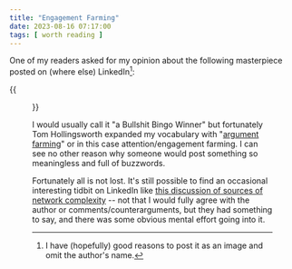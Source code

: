 ```yaml
---
title: "Engagement Farming"
date: 2023-08-16 07:17:00
tags: [ worth reading ]
---
```

One of my readers asked for my opinion about the following masterpiece posted on (where else) LinkedIn[^RI]:

{{<figure src="/2023/08/AI-NetOps-Bullshit-Bingo.png">}}
<!--more-->
I would usually call it "a Bullshit Bingo Winner" but fortunately Tom Hollingsworth expanded my vocabulary with "[argument farming](https://networkingnerd.net/2023/08/11/argument-farming/)" or in this case attention/engagement farming. I can see no other reason why someone would post something so meaningless and full of buzzwords.

Fortunately all is not lost. It's still possible to find an occasional interesting tidbit on LinkedIn like [this discussion of sources of network complexity](https://www.linkedin.com/posts/miancu_is-computer-networking-too-complex-activity-7095747933735702528-YXQ2) -- not that I would fully agree with the author or comments/counterarguments, but they had something to say, and there was some obvious mental effort going into it.

[^RI]: I have (hopefully) good reasons to post it as an image and omit the author's name.